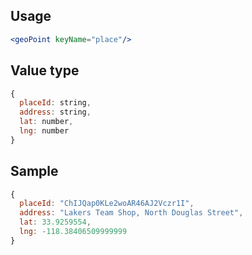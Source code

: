 ## Usage

```jsx
<geoPoint keyName="place"/>
```

<!-- STORY -->

## Value type

```js
{
  placeId: string,
  address: string,
  lat: number,
  lng: number
}
```

## Sample

```js
{
  placeId: "ChIJQap0KLe2woAR46AJ2Vczr1I",
  address: "Lakers Team Shop, North Douglas Street",
  lat: 33.9259554,
  lng: -118.38406509999999
}
```